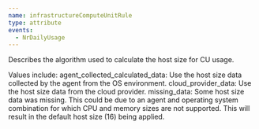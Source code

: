 ```yaml
---
name: infrastructureComputeUnitRule
type: attribute
events:
  - NrDailyUsage
---
```


Describes the algorithm used to calculate the host size for CU usage.

Values include: agent\_collected\_calculated\_data: Use the host size data collected by the agent from the OS environment. cloud\_provider\_data: Use the host size data from the cloud provider. missing\_data: Some host size data was missing. This could be due to an agent and operating system combination for which CPU and memory sizes are not supported. This will result in the default host size (16) being applied.